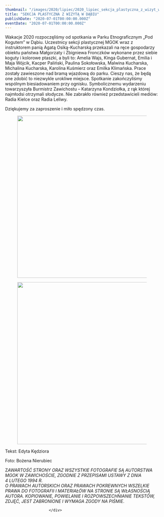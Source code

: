 ```yaml
---
thumbnail: "/images/2020/lipiec/2020_lipiec_sekcja_plastyczna_z_wizyt_w_d_biu_2020_07_sekcja_plastyczna_z_wizyt_w_d_biu_ko1.jpg"
title: "SEKCJA PLASTYCZNA Z WIZYTĄ W DĄBIU"
publishDate: "2020-07-01T00:00:00.000Z"
eventDate: "2020-07-01T00:00:00.000Z"
---
```


<div class="entry-content">
							
							
<p>Wakacje 2020 rozpoczęliśmy od spotkania w Parku Etnograficznym „Pod Kogutem” w Dąbiu.  Uczestnicy sekcji plastycznej MGOK wraz z instruktorem panią Agatą Osiką-Kucharską przekazali na ręce gospodarzy obiektu państwa Małgorzaty i Zbigniewa Fronczków wykonane przez siebie koguty i kolorowe ptaszki, a byli to: Amelia Wajs, Kinga Gubernat, Emilia i Maja Wójcik, Kacper Paliński, Paulina Sokołowska, Malwina Kucharska, Michalina Kucharska, Karolina Kuśmierz oraz Emilka Klimańska. Prace zostały zawieszone nad bramą wjazdową do parku. Cieszy nas, że będą one zdobić to niezwykle urokliwe miejsce. Spotkanie zakończyliśmy wspólnym biesiadowaniem przy ognisku. Symbolicznemu wydarzeniu towarzyszyła Burmistrz Zawichostu – Katarzyna Kondziołka, z rąk której najmłodsi otrzymali słodycze. Nie zabrakło również przedstawicieli mediów: Radia Kielce oraz Radia Leliwy.</p>



<p>Dziękujemy za zaproszenie i miło spędzony czas.</p>



<figure class="wp-block-image size-large"><img fetchpriority="high" decoding="async" width="800" height="531" src="/images/2020/lipiec/2020_lipiec_sekcja_plastyczna_z_wizyt_w_d_biu_2020_07_sekcja_plastyczna_z_wizyt_w_d_biu_ko1.jpg" alt="" class="wp-image-7512" srcset="/images/2020/lipiec/2020_lipiec_sekcja_plastyczna_z_wizyt_w_d_biu_2020_07_sekcja_plastyczna_z_wizyt_w_d_biu_ko1.jpg 800w, /images/2020/lipiec/ko1-300x199.jpg 300w, /images/2020/lipiec/ko1-768x510.jpg 768w" sizes="(max-width: 800px) 100vw, 800px"></figure>



<figure class="wp-block-image size-large"><img decoding="async" width="800" height="531" src="/images/2020/lipiec/2020_lipiec_sekcja_plastyczna_z_wizyt_w_d_biu_2020_07_sekcja_plastyczna_z_wizyt_w_d_biu_ko2.jpg" alt="" class="wp-image-7513" srcset="/images/2020/lipiec/2020_lipiec_sekcja_plastyczna_z_wizyt_w_d_biu_2020_07_sekcja_plastyczna_z_wizyt_w_d_biu_ko2.jpg 800w, /images/2020/lipiec/ko2-300x199.jpg 300w, /images/2020/lipiec/ko2-768x510.jpg 768w" sizes="(max-width: 800px) 100vw, 800px"></figure>



<p>Tekst: Edyta Kędziora</p>



<p>Foto: Bożena Nierubiec</p>



<p>Z<em>AWARTOŚĆ STRONY ORAZ WSZYSTKIE FOTOGRAFIE SĄ AUTORSTWA MGOK W ZAWICHOŚCIE, ZGODNIE Z PRZEPISAMI USTAWY Z DNIA&nbsp;</em><br><em>4 LUTEGO 1994 R.<br>O PRAWACH AUTORSKICH ORAZ PRAWACH POKREWNYCH WSZELKIE PRAWA DO FOTOGRAFII I MATERIAŁÓW NA STRONIE SĄ WŁASNOŚCIĄ AUTORA. KOPIOWANIE, POWIELANIE I ROZPOWSZECHNIANIE TEKSTÓW, ZDJĘĆ, JEST ZABRONIONE I WYMAGA ZGODY NA PIŚMIE</em>.</p>
						
						</div>
